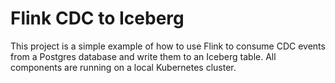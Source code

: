 Flink CDC to Iceberg
===

This project is a simple example of how to use Flink to consume CDC events from a Postgres database and write them to an Iceberg table.
All components are running on a local Kubernetes cluster.

